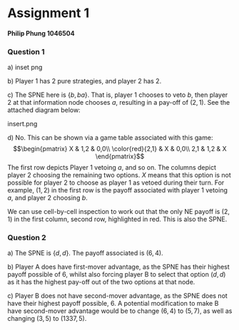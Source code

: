 <h1>Assignment 1</h1> 

<h4>Philip Phung 1046504</h4>

<h3>Question 1</h3> 

a) inset png

b) Player 1 has 2 pure strategies, and player 2 has 2. 

c) The SPNE here is $\{b, ba\}$. That is, player 1 chooses to veto $b$, then player 2 at that information node chooses $a$, resulting in a pay-off of $(2,1)$. See the attached diagram below:

insert.png

d) No. This can be shown via a game table associated with this game: 
$$\begin{pmatrix}  
X & 1,2 & 0,0\\  
\color{red}{2,1} & X & 0,0\\
2,1 & 1,2 & X
\end{pmatrix}$$
The first row depicts Player 1 vetoing $a$, and so on. The columns depict player 2 choosing the remaining two options. $X$ means that this option is not possible for player 2 to choose as player 1 as vetoed during their turn. For example, $(1,2)$ in the first row is the payoff associated with player 1 vetoing $a$, and player 2 choosing $b$. 

We can use cell-by-cell inspection to work out that the only NE payoff is $(2,1)$ in the first column, second row, highlighted in red. This is also the SPNE. 

<h3>Question 2</h3> 

a) The SPNE is $\{d, d\}$. The payoff associated is $(6, 4)$. 

b) Player A does have first-mover advantage, as the SPNE has their highest payoff possible of $6$, whilst also forcing player B to select that option $(d, d)$ as it has the highest pay-off out of the two options at that node. 

c) Player B does not have second-mover advantage, as the SPNE does not have their highest payoff possible, $6$. A potential modification to make B have second-mover advantage would be to change $(6, 4)$ to $(5, 7)$, as well as changing $(3, 5)$ to $(1337, 5)$.  